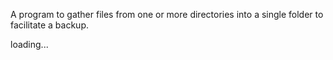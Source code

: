 
A program to gather files from one or more directories into a single folder to facilitate a backup.

loading...
